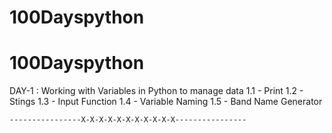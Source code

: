# 100Dayspython



# 100Dayspython
 
 
DAY-1 : Working with Variables in Python to manage data 
    1.1 - Print
    1.2 - Stings
    1.3 - Input Function
    1.4 - Variable Naming
    1.5 - Band Name Generator
    
    ----------------X-X-X-X-X-X-X-X-X-X-X----------------
 
